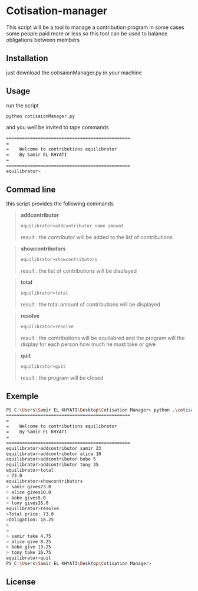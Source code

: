# Cotisation-manager

This script will be a tool to manage a contribution program
in some cases some people paid more or less so this tool can be used to balance obligations between members

## Installation
just download the cotisaionManager.py in your machine

## Usage
run the script
```bash
python cotisaionManager.py
```
and you well be invited to tape commands

```bash
===============================================
=
=    Welcome to contributions equilibrator
=    By Samir EL KHYATI
=
===============================================
equilibrator>
```

## Commad line
this script provides the following commands

>**addcontributor**
>```bash
>equilibrator>addcontributor name amount
>```
>result : the contributor will be added to the list of contributions

>**showcontributors**
>```bash
>equilibrator>showcontributors
>```
>result : the list of contributions will be displayed


>**total**
>```bash
>equilibrator>total
>```
>result : the total amount of contributions will be displayed


>**resolve**
>```bash
>equilibrator>resolve
>```
>result : the contributions will be equilabred and the program will the display for each person how much he must take or give


>**quit**
>```bash
>equilibrator>quit
>```
>result : the program will be closed


## Exemple
```bash
PS C:\Users\Samir EL KHYATI\Desktop\Cotisation Manager> python .\cotisaionManager.py
===============================================
=
=    Welcome to contributions equilibrator
=    By Samir EL KHYATI
=
===============================================
equilibrator>addcontributor samir 23
equilibrator>addcontributor alice 10
equilibrator>addcontributor bobe 5
equilibrator>addcontributor tony 35
equilibrator>total
> 73.0
equilibrator>showcontributors
> samir gives23.0
> alice gives10.0
> bobe gives5.0
> tony gives35.0
equilibrator>resolve
>Total price: 73.0
>Obligation: 18.25
>
>
> samir take 4.75
> alice give 8.25
> bobe give 13.25
> tony take 16.75
equilibrator>quit
PS C:\Users\Samir EL KHYATI\Desktop\Cotisation Manager>

```

## License
